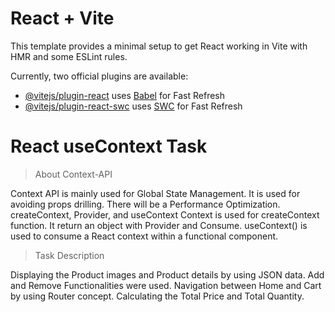 # React + Vite

This template provides a minimal setup to get React working in Vite with HMR and some ESLint rules.

Currently, two official plugins are available:

- [@vitejs/plugin-react](https://github.com/vitejs/vite-plugin-react/blob/main/packages/plugin-react/README.md) uses [Babel](https://babeljs.io/) for Fast Refresh
- [@vitejs/plugin-react-swc](https://github.com/vitejs/vite-plugin-react-swc) uses [SWC](https://swc.rs/) for Fast Refresh


 # React useContext Task

> About Context-API

Context API is mainly used for Global State Management.
It is used for avoiding props drilling.
There will be a Performance Optimization.
createContext, Provider, and useContext
Context is used for createContext function.
It return an object with Provider and Consume.
useContext() is used to consume a React context within a functional component.

> Task Description

Displaying the Product images and Product details by using JSON data.
Add and Remove Functionalities were used.
Navigation between Home and Cart by using Router concept.
Calculating the Total Price and Total Quantity.